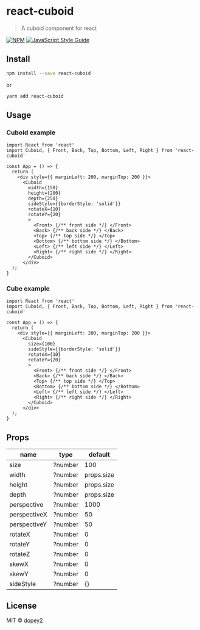 # react-cuboid

> A cuboid component for react

[![NPM](https://img.shields.io/npm/v/react-cuboid.svg)](https://www.npmjs.com/package/react-cuboid) [![JavaScript Style Guide](https://img.shields.io/badge/code_style-standard-brightgreen.svg)](https://standardjs.com)

## Install

```bash
npm install --save react-cuboid
```
or 

```bash
yarn add react-cuboid
``` 

## Usage

### Cuboid example
```tsx
import React from 'react'
import Cuboid, { Front, Back, Top, Bottom, Left, Right } from 'react-cuboid'

const App = () => {
  return (
    <div style={{ marginLeft: 200, marginTop: 200 }}>
      <Cuboid
        width={150}
        height={200}
        depth={250}
        sideStyle={{borderStyle: 'solid'}}
        rotateX={10}
        rotateY={20}
        >
          <Front> {/** front side */} </Front>
          <Back> {/** back side */} </Back>
          <Top> {/** top side */} </Top>
          <Bottom> {/** bottom side */} </Bottom>
          <Left> {/** left side */} </Left>
          <Right> {/** right side */} </Right>
        </Cuboid>
      </div>
  );
}
```

### Cube example
```tsx
import React from 'react'
import Cuboid, { Front, Back, Top, Bottom, Left, Right } from 'react-cuboid'

const App = () => {
  return (
    <div style={{ marginLeft: 200, marginTop: 200 }}>
      <Cuboid
        size={100}
        sideStyle={{borderStyle: 'solid'}}
        rotateX={10}
        rotateY={20}
        >
          <Front> {/** front side */} </Front>
          <Back> {/** back side */} </Back>
          <Top> {/** top side */} </Top>
          <Bottom> {/** bottom side */} </Bottom>
          <Left> {/** left side */} </Left>
          <Right> {/** right side */} </Right>
        </Cuboid>
      </div>
  );
}
```

## Props

| **name**            | **type**        | **default** |
|---------------------|-----------------|-------------|
| size                | ?number         | 100         |
| width               | ?number         | props.size  |
| height              | ?number         | props.size  |
| depth               | ?number         | props.size  |
| perspective         | ?number         | 1000        |
| perspectiveX        | ?number         | 50          |
| perspectiveY        | ?number         | 50          |
| rotateX             | ?number         | 0           |
| rotateY             | ?number         | 0           |
| rotateZ             | ?number         | 0           |
| skewX               | ?number         | 0           |
| skewY               | ?number         | 0           |
| sideStyle           | ?number         | {}          |

## License

MIT © [dopey2](https://github.com/dopey2)
